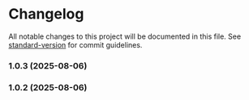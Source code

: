 # Changelog

All notable changes to this project will be documented in this file. See [standard-version](https://github.com/conventional-changelog/standard-version) for commit guidelines.

### 1.0.3 (2025-08-06)

### 1.0.2 (2025-08-06)
